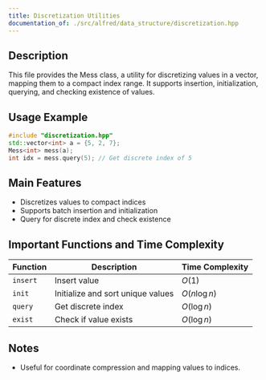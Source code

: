 ```yaml
---
title: Discretization Utilities
documentation_of: ./src/alfred/data_structure/discretization.hpp
---
```


## Description

This file provides the Mess class, a utility for discretizing values in a vector, mapping them to a compact index range. It supports insertion, initialization, querying, and checking existence of values.

## Usage Example

```cpp
#include "discretization.hpp"
std::vector<int> a = {5, 2, 7};
Mess<int> mess(a);
int idx = mess.query(5); // Get discrete index of 5
```

## Main Features
- Discretizes values to compact indices
- Supports batch insertion and initialization
- Query for discrete index and check existence

## Important Functions and Time Complexity

| Function | Description                       | Time Complexity |
| -------- | --------------------------------- | --------------- |
| `insert` | Insert value                      | $O(1)$          |
| `init`   | Initialize and sort unique values | $O(n \log n)$   |
| `query`  | Get discrete index                | $O(\log n)$     |
| `exist`  | Check if value exists             | $O(\log n)$     |

## Notes
- Useful for coordinate compression and mapping values to indices.
